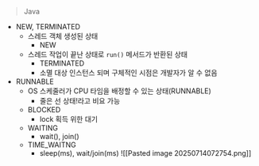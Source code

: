 > Java
- NEW, TERMINATED
	- 스레드 객체 생성된 상태
		- NEW
	- 스레드 작업이 끝난 상태로 `run()` 메서드가 반환된 상태
		- TERMINATED
		- 소멸 대상 인스턴스 되며 구체적인 시점은 개발자가 알 수 없음
- RUNNABLE
	- OS 스케줄러가 CPU 타임을 배정할 수 있는 상태(RUNNABLE)
		- 줄은 선 상태!라고 비요 가능
	- BLOCKED
		- lock 획득 위한 대기
	- WAITING
		- wait(), join()
	- TIME_WAITNG
		- sleep(ms), wait/join(ms)
![[Pasted image 20250714072754.png]]